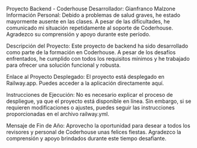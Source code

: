 Proyecto Backend - Coderhouse
Desarrollador: Gianfranco Malzone
Información Personal:
Debido a problemas de salud graves, he estado mayormente ausente en las clases. A pesar de las dificultades, he comunicado mi situación repetidamente al soporte de Coderhouse. Agradezco su comprensión y apoyo durante este período.

Descripción del Proyecto:
Este proyecto de backend ha sido desarrollado como parte de la formación en Coderhouse. A pesar de los desafíos enfrentados, he cumplido con todos los requisitos mínimos y he trabajado para ofrecer una solución funcional y robusta.

Enlace al Proyecto Desplegado:
El proyecto está desplegado en Railway.app. Puedes acceder a la aplicación directamente aquí.

Instrucciones de Ejecución:
No es necesario explicar el proceso de despliegue, ya que el proyecto está disponible en línea. Sin embargo, si se requieren modificaciones o ajustes, puedes seguir las instrucciones proporcionadas en el archivo railway.yml.

Mensaje de Fin de Año:
Aprovecho la oportunidad para desear a todos los revisores y personal de Coderhouse unas felices fiestas. Agradezco la comprensión y apoyo brindados durante este tiempo desafiante.
